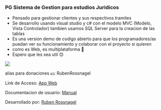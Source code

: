 ### PG Sistema de Gestion para estudios Juridicos

- Pensado para gestionar clientes y sus respectivos tramites
- Se desarrollo usando visual studio y c# con el modelo MVC (Modelo, Vista Controlador) tambien usamos SQL Server para la creacion de las tablas
- Es una version demo de codigo abierto para que los programadores/as puedan ver su funcionamiento y colaborar con el proyecto si quieren
- como es Web, es multiplataforma 🙌
- Espero que les sea util 😊



![](https://lh3.googleusercontent.com/u/0/drive-viewer/AFDK6gOe2Ux5IhceE5OMMu3EHRaUAEH51UofAj05S7WkZ3_KdJxpOiJjJJ7z4HEvNwiBxBfOmQ1QlJSdbsEx7vCFaiteBgQd=w1366-h653)

alias para donaciones 💵: RubenRossnagel

Link de Acceso: [App Web](http://rubenrossnagel-001-site1.atempurl.com/)

Documentacion de usuario: [Manual](https://drive.google.com/file/d/1FRoi5eNBPfwdddgfbEHKOAc_8ZBH9Qqk/view?usp=share_link)

Desarrollado por: [Ruben Rossnagel](http://rubencitosistemas.epizy.com/)
